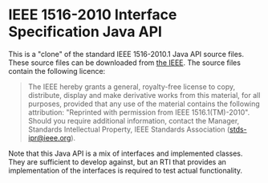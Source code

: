 # IEEE 1516-2010 Interface Specification Java API

This is a "clone" of the standard IEEE 1516-2010.1 Java API source files. These
source files can be downloaded from
[the IEEE](https://standards.ieee.org/standard/1516_1-2010.html). The source
files contain the following licence:

> The IEEE hereby grants a general, royalty-free license to copy, distribute,
> display and make derivative works from this material, for all purposes,
> provided that any use of the material contains the following attribution:
> "Reprinted with permission from IEEE 1516.1(TM)-2010". Should you require
> additional information, contact the Manager, Standards Intellectual Property,
> IEEE Standards Association (stds-ipr@ieee.org).

Note that this Java API is a mix of interfaces and implemented classes. They are
sufficient to develop against, but an RTI that provides an implementation of the
interfaces is required to test actual functionality.
